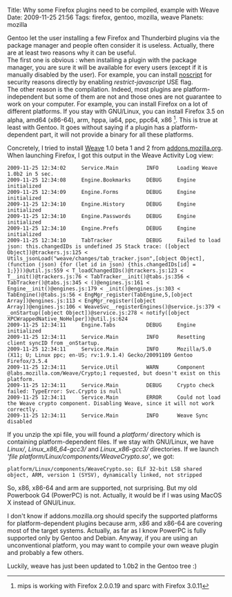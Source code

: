 Title: Why some Firefox plugins need to be compiled, example with Weave
Date: 2009-11-25 21:56
Tags: firefox, gentoo, mozilla, weave
Planets: mozilla

Gentoo let the user installing a few Firefox and Thunderbird plugins via
the package manager and people often consider it is useless. Actually,
there are at least two reasons why it can be useful.  
The first one is obvious : when installing a plugin with the package
manager, you are sure it will be available for every users (except if it
is manually disabled by the user). For example, you can install
[noscript](http://noscript.net/) for security reasons directly by enabling
*restrict-javascript* USE flag.  
The other reason is the compilation. Indeed, most plugins are
platform-independent but some of them are not and those ones are not
guarantee to work on your computer. For example, you can install Firefox
on a lot of different platforms. If you stay with GNU/Linux, you can
install Firefox 3.5 on alpha, amd64 (x86-64), arm, hppa, ia64, ppc,
ppc64, x86 [^1]. This is true at least with Gentoo. It goes without
saying if a plugin has a platform-dependent part, it will not provide a
binary for all these platforms.

Concretely, I tried to install [Weave](https://mozillalabs.com/weave/) 1.0 beta 1 and 2 from
[addons.mozilla.org](https://addons.mozilla.org/en-US/firefox/addon/10868). When launching Firefox, I got this output in the
Weave Activity Log view:

    2009-11-25 12:34:02     Service.Main         INFO      Loading Weave 1.0b2 in 5 sec.
    2009-11-25 12:34:08     Engine.Bookmarks     DEBUG     Engine initialized
    2009-11-25 12:34:09     Engine.Forms         DEBUG     Engine initialized
    2009-11-25 12:34:10     Engine.History       DEBUG     Engine initialized
    2009-11-25 12:34:10     Engine.Passwords     DEBUG     Engine initialized
    2009-11-25 12:34:10     Engine.Prefs         DEBUG     Engine initialized
    2009-11-25 12:34:10     TabTracker           DEBUG     Failed to load json: this.changedIDs is undefined JS Stack trace: ([object Object])@trackers.js:125 < Utils_jsonLoad("weave/changes/tab_tracker.json",[object Object],(function (json) {for (let id in json) {this.changedIDs[id] = 1;}}))@util.js:559 < T_loadChangedIDs()@trackers.js:123 < T__init()@trackers.js:76 < TabTracker__init()@tabs.js:356 < TabTracker()@tabs.js:345 < ()@engines.js:161 < Engine__init()@engines.js:179 < _init()@engines.js:303 < TabEngine()@tabs.js:56 < EngMgr_register(TabEngine,5,[object Array])@engines.js:113 < EngMgr_register([object Array])@engines.js:106 < WeaveSvc__registerEngines()@service.js:379 < _onStartup([object Object])@service.js:278 < notify([object XPCWrappedNative_NoHelper])@util.js:624
    2009-11-25 12:34:11     Engine.Tabs          DEBUG     Engine initialized
    2009-11-25 12:34:11     Service.Main         INFO      Resetting client syncID from _onStartup.
    2009-11-25 12:34:11     Service.Main         INFO      Mozilla/5.0 (X11; U; Linux ppc; en-US; rv:1.9.1.4) Gecko/20091109 Gentoo Firefox/3.5.4
    2009-11-25 12:34:11     Service.Util         WARN      Component @labs.mozilla.com/Weave/Crypto;1 requested, but doesn't exist on this platform.
    2009-11-25 12:34:11     Service.Main         DEBUG     Crypto check failed: TypeError: Svc.Crypto is null
    2009-11-25 12:34:11     Service.Main         ERROR     Could not load the Weave crypto component. Disabling Weave, since it will not work correctly.
    2009-11-25 12:34:11     Service.Main         INFO      Weave Sync disabled

If you unzip the xpi file, you will found a *platform/* directory which
is containing platform-dependent files. If we stay with GNU/Linux, we
have *Linux/*, *Linux_x86_64-gcc3/* and *Linux_x86-gcc3/*
directories. If we launch *'file
platform/Linux/components/WeaveCrypto.so*', we got:

    platform/Linux/components/WeaveCrypto.so: ELF 32-bit LSB shared object, ARM, version 1 (SYSV), dynamically linked, not stripped

So, x86, x86-64 and arm are supported, not surprising. But my old
Powerbook G4 (PowerPC) is not. Actually, it would be if I was using
MacOS X instead of GNU/Linux.

I don't know if addons.mozilla.org should specify the supported
platforms for platform-dependent plugins because arm, x86 and x86-64 are
covering most of the target systems. Actually, as far as I know PowerPC
is fully supported only by Gentoo and Debian. Anyway, if you are using
an unconventional platform, you may want to compile your own weave
plugin and probably a few others.

Luckily, weave has just been updated to 1.0b2 in the Gentoo tree :)

[^1]: mips is working with Firefox 2.0.0.19 and sparc with Firefox 3.0.11
